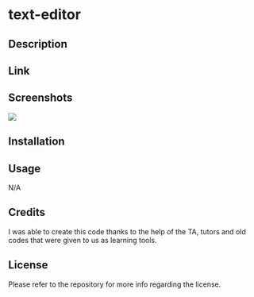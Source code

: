 # text-editor
## Description

## Link

## Screenshots
![](./)

## Installation


## Usage
N/A

## Credits
I was able to create this code thanks to the help of the TA, tutors and old codes that were given to us as learning tools.

## License
Please refer to the repository for more info regarding the license.
